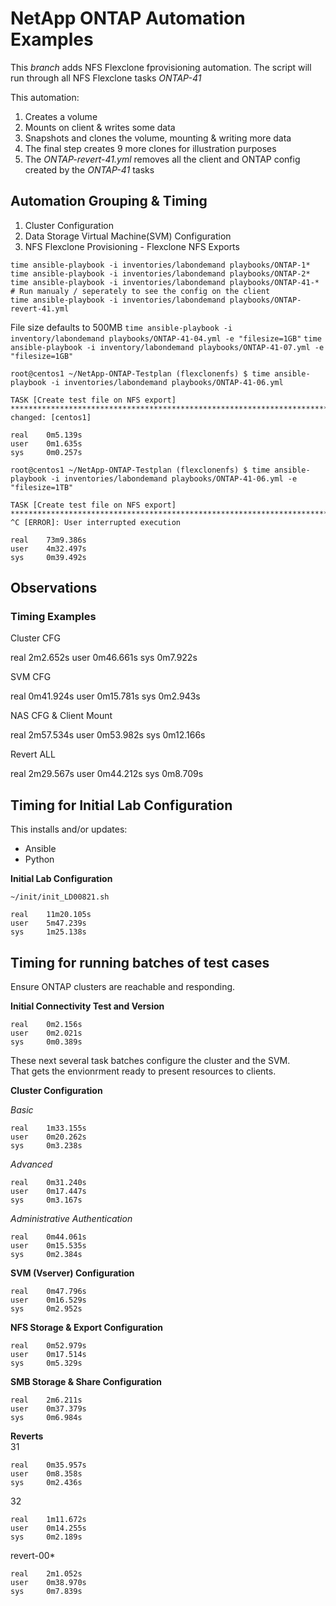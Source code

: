 # NetApp ONTAP Automation Examples

This *branch* adds NFS Flexclone fprovisioning automation. The script will run through all NFS Flexclone tasks *ONTAP-41*

This automation:
1. Creates a volume
2. Mounts on client & writes some data
3. Snapshots and clones the volume, mounting & writing more data
4. The final step creates 9 more clones for illustration purposes
5. The *ONTAP-revert-41.yml* removes all the client and ONTAP config created by the *ONTAP-41* tasks

## Automation Grouping & Timing

1. Cluster Configuration
2. Data Storage Virtual Machine(SVM) Configuration
3. NFS Flexclone Provisioning - Flexclone NFS Exports

```shell
time ansible-playbook -i inventories/labondemand playbooks/ONTAP-1*
time ansible-playbook -i inventories/labondemand playbooks/ONTAP-2*
time ansible-playbook -i inventories/labondemand playbooks/ONTAP-41-*
# Run manualy / seperately to see the config on the client
time ansible-playbook -i inventories/labondemand playbooks/ONTAP-revert-41.yml
```

File size defaults to 500MB
`time ansible-playbook -i inventory/labondemand playbooks/ONTAP-41-04.yml -e "filesize=1GB"`
`time ansible-playbook -i inventory/labondemand playbooks/ONTAP-41-07.yml -e "filesize=1GB"`

```shell
root@centos1 ~/NetApp-ONTAP-Testplan (flexclonenfs) $ time ansible-playbook -i inventories/labondemand playbooks/ONTAP-41-06.yml 

TASK [Create test file on NFS export] **********************************************************************************************************************************************************************************************************************************************
changed: [centos1]

real    0m5.139s
user    0m1.635s
sys     0m0.257s

root@centos1 ~/NetApp-ONTAP-Testplan (flexclonenfs) $ time ansible-playbook -i inventories/labondemand playbooks/ONTAP-41-06.yml -e "filesize=1TB"

TASK [Create test file on NFS export] **********************************************************************************************************************************************************************************************************************************************
^C [ERROR]: User interrupted execution

real    73m9.386s
user    4m32.497s
sys     0m39.492s
```

## Observations

### Timing Examples

Cluster  CFG  

real    2m2.652s
user    0m46.661s
sys     0m7.922s

SVM CFG  

real    0m41.924s
user    0m15.781s
sys     0m2.943s

NAS CFG & Client Mount  

real    2m57.534s
user    0m53.982s
sys     0m12.166s

Revert ALL  

real    2m29.567s
user    0m44.212s
sys     0m8.709s

## Timing for Initial Lab Configuration

This installs and/or updates:
* Ansible
* Python

**Initial Lab Configuration**

`~/init/init_LD00821.sh`

```shell
real    11m20.105s
user    5m47.239s
sys     1m25.138s
```

## Timing for running batches of test cases

Ensure ONTAP clusters are reachable and responding.

**Initial Connectivity Test and Version**

```shell
real    0m2.156s
user    0m2.021s
sys     0m0.389s
```

These next several task batches configure the cluster and the SVM.  
That gets the envionrment ready to present resources to clients.  

**Cluster Configuration**

*Basic*
```shell
real    1m33.155s
user    0m20.262s
sys     0m3.238s
```

*Advanced*
```shell
real    0m31.240s
user    0m17.447s
sys     0m3.167s
```

*Administrative Authentication*
```shell
real    0m44.061s
user    0m15.535s
sys     0m2.384s
```

**SVM (Vserver) Configuration**
```shell
real    0m47.796s
user    0m16.529s
sys     0m2.952s
```

**NFS Storage & Export Configuration**
```shell
real    0m52.979s
user    0m17.514s
sys     0m5.329s
```

**SMB Storage & Share Configuration**
```shell
real    2m6.211s
user    0m37.379s
sys     0m6.984s
```

**Reverts**  
31
```shell
real    0m35.957s
user    0m8.358s
sys     0m2.436s
```

32
```shell
real    1m11.672s
user    0m14.255s
sys     0m2.189s
```

revert-00*
```shell
real    2m1.052s
user    0m38.970s
sys     0m7.839s
```